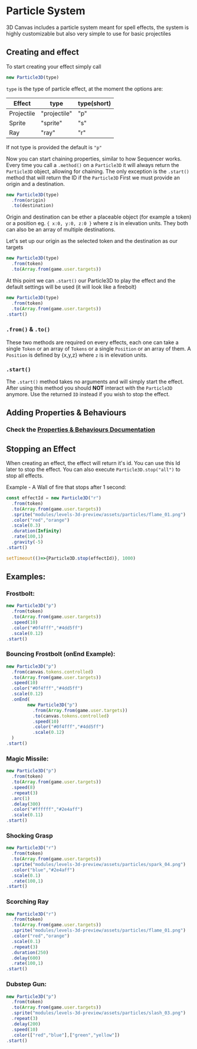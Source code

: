 # Particle System

3D Canvas includes a particle system meant for spell effects, the system is highly customizable but also very simple to use for basic projectiles

## Creating and effect

To start creating your effect simply call

```js
new Particle3D(type)
```
`type` is the type of particle effect, at the moment the options are:

| Effect     | type         | type(short) |
|------------|--------------|-------------|
| Projectile | "projectile" | "p"         |
| Sprite     | "sprite"     | "s"         |
| Ray        | "ray"        | "r"         |

If not type is provided the default is `"p"`

Now you can start chaining properties, similar to how Sequencer works. Every time you call a `.method()` on a `Particle3D` it will always return the `Particle3D` object, allowing for chaining. The only exception is the `.start()` method that will return the ID if the `Particle3D`
First we must provide an origin and a destination.

```js
new Particle3D(type)
  .from(origin)
  .to(destination)
```

Origin and destination can be ether a placeable object (for example a token) or a position eg. `{ x:0, y:0, z:0 }` where z is in elevation units. They both can also be an array of multiple destinations.

Let's set up our origin as the selected token and the destination as our targets

```js
new Particle3D(type)
  .from(token)
  .to(Array.from(game.user.targets))
```

At this point we can `.start()` our Particle3D to play the effect and the default settings will be used (it will look like a firebolt)

```js
new Particle3D(type)
  .from(token)
  .to(Array.from(game.user.targets))
.start()
```

### `.from()` & `.to()`

These two methods are required on every effects, each one can take a single `Token` or an array of `Tokens` or a single `Position` or an array of them.
A `Position` is defined by {x,y,z} where `z` is in elevation units.

### `.start()`

The `.start()` method takes no arguments and will simply start the effect. After using this method you should **NOT** interact with the `Particle3D` anymore. Use the returned `ID` instead if you wish to stop the effect.


## Adding Properties & Behaviours

### Check the [Properties & Behaviours Documentation](https://github.com/theripper93/canvas3dcompendium/blob/master/wiki/ParticleSystemProps.md)

## Stopping an Effect

When creating an effect, the effect will return it's id. You can use this Id later to stop the effect. You can also execute `Particle3D.stop("all")` to stop all effects.

Example - A Wall of fire that stops after 1 second:

```js
const effectId = new Particle3D("r")
  .from(token)
  .to(Array.from(game.user.targets))
  .sprite("modules/levels-3d-preview/assets/particles/flame_01.png")
  .color("red","orange")
  .scale(0.3)
  .duration(Infinity)
  .rate(100,1)
  .gravity(-5)
.start()

setTimeout(()=>{Particle3D.stop(effectId)}, 1000)
```

## Examples:

### Frostbolt:

```js
new Particle3D("p")
  .from(token)
  .to(Array.from(game.user.targets))
  .speed(10)
  .color("#0f4fff","#4dd5ff")
  .scale(0.12)
.start()
```

### Bouncing Frostbolt (onEnd Example):

```js
new Particle3D("p")
  .from(canvas.tokens.controlled)
  .to(Array.from(game.user.targets))
  .speed(10)
  .color("#0f4fff","#4dd5ff")
  .scale(0.12)
  .onEnd(
        new Particle3D("p")
          .from(Array.from(game.user.targets))
          .to(canvas.tokens.controlled)
          .speed(10)
          .color("#0f4fff","#4dd5ff")
          .scale(0.12)
  )
.start()
```

### Magic Missile:

```js
new Particle3D("p")
  .from(token)
  .to(Array.from(game.user.targets))
  .speed(8)
  .repeat(3)
  .arc(1)
  .delay(300)
  .color("#ffffff","#2e4aff")
  .scale(0.11)
.start()
```

### Shocking Grasp

```js
new Particle3D("r")
  .from(token)
  .to(Array.from(game.user.targets))
  .sprite("modules/levels-3d-preview/assets/particles/spark_04.png")
  .color("blue","#2e4aff")
  .scale(0.1)
  .rate(100,1)
.start()
```

### Scorching Ray

```js
new Particle3D("r")
  .from(token)
  .to(Array.from(game.user.targets))
  .sprite("modules/levels-3d-preview/assets/particles/flame_01.png")
  .color("red","orange")
  .scale(0.1)
  .repeat(3)
  .duration(250)
  .delay(600)
  .rate(100,1)
.start()
```

### Dubstep Gun:

```js
new Particle3D("p")
  .from(token)
  .to(Array.from(game.user.targets))
  .sprite("modules/levels-3d-preview/assets/particles/slash_03.png")
  .repeat(3)
  .delay(200)
  .speed(10)
  .color(["red","blue"],["green","yellow"])
.start()
```
